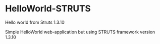 # HelloWorld-STRUTS
Hello world from Struts 1.3.10

Simple HelloWorld web-application but using STRUTS framework version 1.3.10
